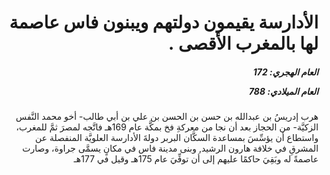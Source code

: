 <h1 dir="rtl">الأدارسة يقيمون دولتهم ويبنون فاس عاصمة لها بالمغرب الأقصى .</h1>

<h5 dir="rtl">العام الهجري:  172

العام الميلادي: 788

</h5>

<p dir="rtl">هرب إدريسُ بن عبدالله بن حسن بن الحسن بن علي بن أبي طالب- أخو محمد النَّفس الزكيَّة- من الحجاز بعد أن نجا من معركةِ فخ بمكَّة عام 169هـ فاتَّجه لمصرَ ثمَّ للمغرب، واستطاع أن يؤسِّسَ بمساعدة السكَّان البربر دولةَ الأدارسة العلويَّة المنفصلة عن المشرقِ في خلافة هارون الرشيد, وبنى مدينة فاس في مكانٍ يسمَّى جراوة، وصارت عاصمةً له وبَقِيَ حاكمًا عليهم إلى أن توفِّيَ عام 175هـ وقيل في 177هـ</p></br>
